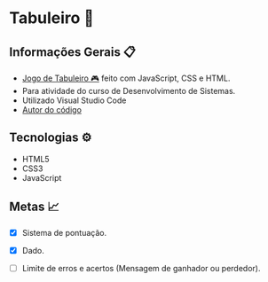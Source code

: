 # Tabuleiro 🎲
## Informações Gerais 📋
- [Jogo de Tabuleiro 🎮](https://luluoliv.github.io/jogo-tabuleiro) feito com JavaScript, CSS e HTML.
- Para atividade do curso de Desenvolvimento de Sistemas.
- Utilizado Visual Studio Code
- [Autor do código](https://github.com/luluoliv)
##

## Tecnologias ⚙️
- HTML5
- CSS3
- JavaScript

## Metas 📈

- [x] Sistema de pontuação.
- [x] Dado.
- [ ] Limite de erros e acertos (Mensagem de ganhador ou perdedor).
 

